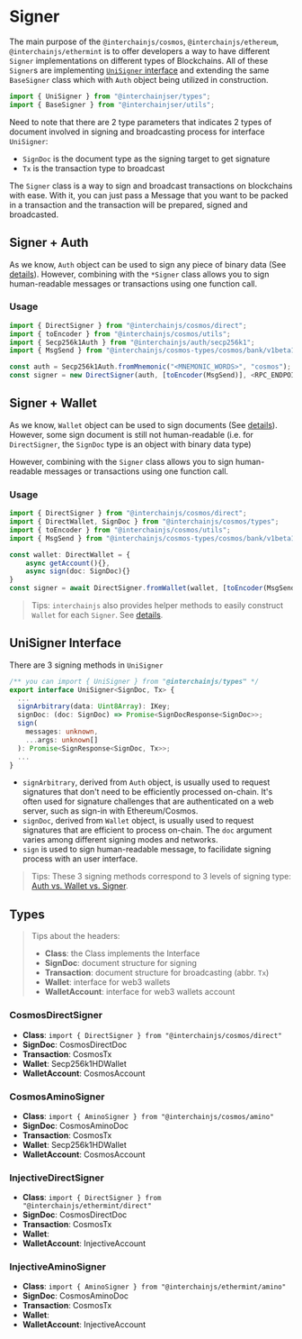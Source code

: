# Signer

The main purpose of the `@interchainjs/cosmos`, `@interchainjs/ethereum`, `@interchainjs/ethermint` is to offer developers a way to have different `Signer` implementations on different types of Blockchains. All of these `Signer`s are implementing [`UniSigner` interface](#unisigner-interface) and extending the same `BaseSigner` class which with `Auth` object being utilized in construction.

```ts
import { UniSigner } from "@interchainjser/types";
import { BaseSigner } from "@interchainjser/utils";
```

Need to note that there are 2 type parameters that indicates 2 types of document involved in signing and broadcasting process for interface `UniSigner`:

- `SignDoc` is the document type as the signing target to get signature
- `Tx` is the transaction type to broadcast

The `Signer` class is a way to sign and broadcast transactions on blockchains with ease. With it, you can just pass a Message that you want to be packed in a transaction and the transaction will be prepared, signed and broadcasted.

## Signer + Auth

As we know, `Auth` object can be used to sign any piece of binary data (See [details](/docs/auth.md)). However, combining with the `*Signer` class allows you to sign human-readable messages or transactions using one function call.

### Usage

```ts
import { DirectSigner } from "@interchainjs/cosmos/direct";
import { toEncoder } from "@interchainjs/cosmos/utils";
import { Secp256k1Auth } from "@interchainjs/auth/secp256k1";
import { MsgSend } from "@interchainjs/cosmos-types/cosmos/bank/v1beta1/tx";

const auth = Secp256k1Auth.fromMnemonic("<MNEMONIC_WORDS>", "cosmos");
const signer = new DirectSigner(auth, [toEncoder(MsgSend)], <RPC_ENDPOINT>);
```

## Signer + Wallet

As we know, `Wallet` object can be used to sign documents (See [details](/docs/auth.md#auth-vs-wallet)). However, some sign document is still not human-readable (i.e. for `DirectSigner`, the `SignDoc` type is an object with binary data type)

However, combining with the `Signer` class allows you to sign human-readable messages or transactions using one function call.

### Usage

```ts
import { DirectSigner } from "@interchainjs/cosmos/direct";
import { DirectWallet, SignDoc } from "@interchainjs/cosmos/types";
import { toEncoder } from "@interchainjs/cosmos/utils";
import { MsgSend } from "@interchainjs/cosmos-types/cosmos/bank/v1beta1/tx";

const wallet: DirectWallet = {
    async getAccount(){},
    async sign(doc: SignDoc){}
}
const signer = await DirectSigner.fromWallet(wallet, [toEncoder(MsgSend)], <RPC_ENDPOINT>);
```

> Tips: `interchainjs` also provides helper methods to easily construct `Wallet` for each `Signer`. See [details](/docs/wallet.md#easy-to-construct-wallet).

## UniSigner Interface

There are 3 signing methods in `UniSigner`

```ts
/** you can import { UniSigner } from "@interchainjs/types" */
export interface UniSigner<SignDoc, Tx> {
  ...
  signArbitrary(data: Uint8Array): IKey;
  signDoc: (doc: SignDoc) => Promise<SignDocResponse<SignDoc>>;
  sign(
    messages: unknown,
    ...args: unknown[]
  ): Promise<SignResponse<SignDoc, Tx>>;
  ...
}
```

- `signArbitrary`, derived from `Auth` object, is usually used to request signatures that don't need to be efficiently processed on-chain. It's often used for signature challenges that are authenticated on a web server, such as sign-in with Ethereum/Cosmos.
- `signDoc`, derived from `Wallet` object, is usually used to request signatures that are efficient to process on-chain. The `doc` argument varies among different signing modes and networks.
- `sign` is used to sign human-readable message, to facilidate signing process with an user interface.

> Tips: These 3 signing methods correspond to 3 levels of signing type: [Auth vs. Wallet vs. Signer](/docs/auth-wallet-signer.md).

## Types

> Tips about the headers:
>
> - **Class**: the Class implements the Interface
> - **SignDoc**: document structure for signing
> - **Transaction**: document structure for broadcasting (abbr. `Tx`)
> - **Wallet**: interface for web3 wallets
> - **WalletAccount**: interface for web3 wallets account

### CosmosDirectSigner

- **Class**: `import { DirectSigner } from "@interchainjs/cosmos/direct"`
- **SignDoc**: CosmosDirectDoc
- **Transaction**: CosmosTx
- **Wallet**: Secp256k1HDWallet
- **WalletAccount**: CosmosAccount

### CosmosAminoSigner

- **Class**: `import { AminoSigner } from "@interchainjs/cosmos/amino"`
- **SignDoc**: CosmosAminoDoc
- **Transaction**: CosmosTx
- **Wallet**: Secp256k1HDWallet
- **WalletAccount**: CosmosAccount

### InjectiveDirectSigner

- **Class**: `import { DirectSigner } from "@interchainjs/ethermint/direct"`
- **SignDoc**: CosmosDirectDoc
- **Transaction**: CosmosTx
- **Wallet**:
- **WalletAccount**: InjectiveAccount

### InjectiveAminoSigner

- **Class**: `import { AminoSigner } from "@interchainjs/ethermint/amino"`
- **SignDoc**: CosmosAminoDoc
- **Transaction**: CosmosTx
- **Wallet**:
- **WalletAccount**: InjectiveAccount
